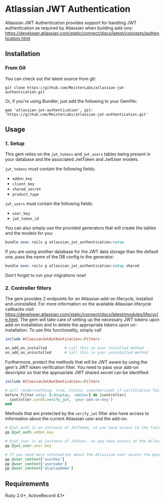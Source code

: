 # Atlassian JWT Authentication

Atlassian JWT Authentication provides support for handling JWT authentication as required by
 Atlassian when building add-ons: https://developer.atlassian.com/static/connect/docs/latest/concepts/authentication.html

## Installation

### From Git

You can check out the latest source from git:

    git clone https://github.com/MeisterLabs/atlassian-jwt-authentication.git

Or, if you're using Bundler, just add the following to your Gemfile:

    gem 'atlassian-jwt-authentication', git: 'https://github.com/MeisterLabs/atlassian-jwt-authentication.git'

## Usage

### 1. Setup

This gem relies on the `jwt_tokens` and `jwt_users` tables being present in your database and 
the associated JwtToken and JwtUser models.

`jwt_tokens` must contain the following fields:

* `addon_key`
* `client_key`
* `shared_secret`
* `product_type`

`jwt_users` must contain the following fields:
* `user_key`
* `jwt_token_id`

You can also simply use the provided generators that will create the tables and the models for you:

```ruby
bundle exec rails g atlassian_jwt_authentication:setup
```

If you are using another database for the JWT data storage than the default one, pass the name of the DB config to the generator:
```ruby
bundle exec rails g atlassian_jwt_authentication:setup shared
```

Don't forget to run your migrations now!

### 2. Controller filters

The gem provides 2 endpoints for an Atlassian add-on lifecycle, installed and uninstalled. 
For more information on the available Atlassian lifecycle callbacks visit https://developer.atlassian.com/static/connect/docs/latest/modules/lifecycle.html.
The gem will take care of setting up the necessary JWT tokens upon add-on installation and to
delete the appropriate tokens upon un-installation. To use this functionality, simply call
 
```ruby
include AtlassianJwtAuthentication::Filters

on_add_on_installed        # call this in your installed method
on_add_on_uninstalled      # call this in your uninstalled method
```
 
Furthermore, protect the methods that will be JWT aware by using the gem's
JWT token verification filter. You need to pass your add-on descriptor so that
the appropriate JWT shared secret can be identified:

```ruby
include AtlassianJwtAuthentication::Filters

# will render(nothing: true, status: unauthorized) if verification fails
before_filter only: [:display, :editor] do |controller|
  controller.send(:verify_jwt, 'your-add-on-key')
end
```

Methods that are protected by the `verify_jwt` filter also have access to information
about the current Atlassian user and the add-on.
```ruby
# @jwt_auth is an instance of JwtToken, so you have access to the fields described above
pp @jwt_auth.addon_key

# @jwt_user is an instance of JwtUser, so you have access to the Atlassian user_key
pp @jwt_user.user_key

# If you need more information about the Atlassian user access the @user_context hash
pp @user_context['userKey']
pp @user_context['username']
pp @user_context['displayName']
```

## Requirements

Ruby 2.0+, ActiveRecord 4.1+
